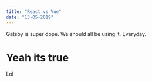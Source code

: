 ```yaml
---
title: "React vs Vue"
date: "13-05-2019"
---
```


Gatsby is super dope. We should all be using it. Everyday.

# Yeah its true

Lol